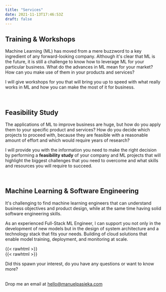 ```yaml
---
title: "Services"
date: 2021-11-13T17:46:53Z
draft: false 
---
```


## Training & Workshops
Machine Learning (ML) has moved from a mere buzzword to a key ingredient of any forward-looking company. Although it's clear that ML is the future, it is still a challenge to know how to leverage ML for your particular business. What do the advances in ML mean for your market? How can you make use of them in your products and services?

I will give workshops for you that will bring you up to speed with what really works in ML and how you can make the most of it for business. 

<br>

## Feasibility Study
The applications of ML to improve business are huge, but how do you apply them to your specific product and services? How do you decide which projects to proceed with, because they are feasible with a reasonable amount of effort and which would require years of research?

I will provide you with the information you need to make the right decision by performing a **feasibility study** of your company and ML projects that will highlight the biggest challenges that you need to overcome and what skills and resources you will require to succeed.

<br>

## Machine Learning & Software Engineering
It's challenging to find machine learning engineers that can understand business objectives and product design, while at the same time having solid software engineering skills.

As an experienced Full-Stack ML Engineer, I can support you not only in the development of new models but in the design of system architecture and a technology stack that fits your needs. Building of cloud solutions that enable model training, deployment, and monitoring at scale.

{{< rawhtml >}}
<br>
{{< rawhtml >}}

Did this spawn your interest, do you have any questions or want to know more?

\
Drop me an email at hello@manuelpasieka.com